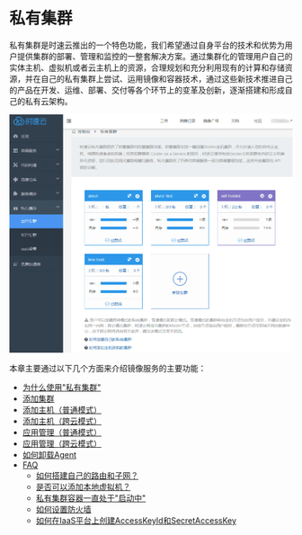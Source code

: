 # 私有集群
私有集群是时速云推出的一个特色功能，我们希望通过自身平台的技术和优势为用户提供集群的部署、管理和监控的一整套解决方案。通过集群化的管理用户自己的实体主机、虚拟机或者云主机上的资源，合理规划和充分利用现有的计算和存储资源，并在自己的私有集群上尝试、运用镜像和容器技术，通过这些新技术推进自己的产品在开发、运维、部署、交付等各个环节上的变革及创新，逐渐搭建和形成自己的私有云架构。

![host1](/doc/v1/images/host/main.png)

本章主要通过以下几个方面来介绍镜像服务的主要功能：
   * [为什么使用"私有集群"](00-preface.md)
   * [添加集群](01-add-cluster.md)
   * [添加主机（普通模式）](02-add-host-self-host.md)
   * [添加主机（跨云模式）](02-add-cluster-host-in-tenxcloud.md)
   * [应用管理（普通模式）](03-deploy-app.md)
   * [应用管理（跨云模式）](03-deploy-app-tenx-host.md)
   * [如何卸载Agent](remove-agent.md)
   * [FAQ](FAQ.md)
       * [如何搭建自己的路由和子网？](faq-question-1.md)
       * [是否可以添加本地虚拟机？](faq-question-2.md)
       * [私有集群容器一直处于"启动中"](faq-question-3.md)
       * [如何设置防火墙](faq-question-4.md)
       * [如何在IaaS平台上创建AccessKeyId和SecretAccessKey](faq-question-5.md)
